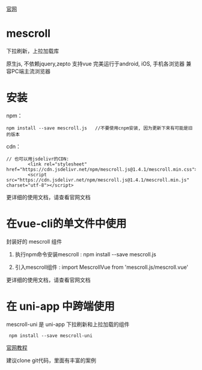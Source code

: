 

[官网](http://www.mescroll.com/index.html)

# mescroll

下拉刷新，上拉加载库


原生js, 不依赖jquery,zepto
支持vue
完美运行于android, iOS, 手机各浏览器
兼容PC端主流浏览器


# 安装

npm：
```
npm install --save mescroll.js   //不要使用cnpm安装, 因为更新下来有可能是旧的版本
```


cdn：
```
// 也可以用jsdelivr的CDN:
		<link rel="stylesheet" href="https://cdn.jsdelivr.net/npm/mescroll.js@1.4.1/mescroll.min.css">
		<script src="https://cdn.jsdelivr.net/npm/mescroll.js@1.4.1/mescroll.min.js" charset="utf-8"></script>
```

更详细的使用文档，请查看官网文档



# 在vue-cli的单文件中使用

封装好的 mescroll 组件

1. 执行npm命令安装mescroll :   npm install --save mescroll.js

2. 引入mescroll组件 :   import MescrollVue from 'mescroll.js/mescroll.vue'

更详细的使用文档，请查看官网文档




# 在 uni-app 中跨端使用

mescroll-uni 是 uni-app 下拉刷新和上拉加载的组件

```
 npm install --save mescroll-uni
```


[官网教程](http://www.mescroll.com/uni.html?v=190426)

建议clone git代码，里面有丰富的案例
